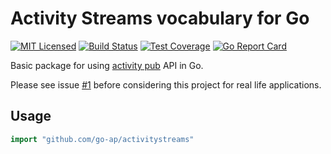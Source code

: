# Activity Streams vocabulary for Go

[![MIT Licensed](https://img.shields.io/github/license/go-ap/activitystreams.svg)](https://raw.githubusercontent.com/go-ap/activitystreams/master/LICENSE)
[![Build Status](https://builds.sr.ht/~mariusor/activitystreams.svg)](https://builds.sr.ht/~mariusor/activitystreams)
[![Test Coverage](https://codecov.io/gh/go-ap/activitystreams/branch/master/graph/badge.svg)](https://codecov.io/gh/go-ap/activitystreams)
[![Go Report Card](https://goreportcard.com/badge/github.com/go-ap/activitystreams)](https://goreportcard.com/report/github.com/go-ap/activitystreams)
<!-- [![Codacy Badge](https://api.codacy.com/project/badge/Grade/29664f7ae6c643bca76700143e912cd3)](https://www.codacy.com/app/go-ap/activitystreams/dashboard) -->

Basic package for using [activity pub](https://www.w3.org/TR/activitypub/#Overview) API in Go.

Please see issue [#1](https://github.com/go-ap/activitypub.go/issues/1) before considering this project for real life applications.

## Usage

```go
import "github.com/go-ap/activitystreams"
```
